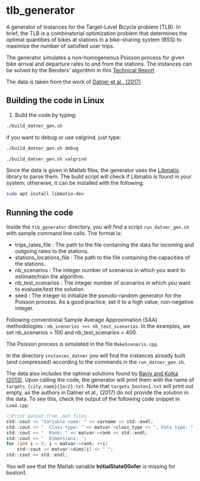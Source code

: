 # tlb_generator
A generator of instances for the Target-Level Bicycle problem (TLB). In brief, the TLB is a combinatorial optimization problem that determines the optimal quantities of bikes at stations in a bike-sharing system (BSS) to maximize the number of satisfied user trips.

The generator simulates a non-homogeneous Poisson process for given bike arrival and departure rates to and from the stations. The instances can be solved by the Benders' algorithm in this [Technical Report](https://www.cirrelt.ca/documentstravail/cirrelt-2025-02.pdf)

The data is taken from the work of [Datner et al., (2017)](https://pubsonline.informs.org/doi/abs/10.1287/trsc.2017.0790)

## Building the code in Linux

1. Build the code by typing:

```bash
./build_datner_gen.sh
```

if you want to debug or use valgrind, just type:

```bash
./build_datner_gen.sh debug
```

```bash
./build_datner_gen.sh valgrind
```

Since the data is given in Matlab files, the generator uses the [Libmatio](https://packages.debian.org/source/sid/libmatio) library to parse them. The build script will check if Libmatio is found in your system; otherwise, it can be installed with the following:

```bash
sudo apt install libmatio-dev
```

## Running the code

Inside the `tlb_generator` directory, you will find a script `run_datner_gen.sh` with sample command line calls. The format is:

* trips_rates_file : The path to the file containing the data for incoming and outgoing rates to the stations.
* stations_locations_file : The path to the file containing the capacities of the stations.
* nb_scenarios : The integer number of scenarios in which you want to estimate/train the algorithm.
* nb_test_scenarios : The integer number of scenarios in which you want to evaluate/test the solution.
* seed : The integer to initialize the pseudo-random generator for the Poisson process. As a good practice, set it to a high value, non-negative integer.

Following conventional Sample Average Approximation (SAA) methodologies : `nb_scenarios <<< nb_test_scenarios`. In the examples, we set nb_scenarios = 100 and nb_test_scenarios = 400.

The Poisson process is simulated in the file `MakeScenario.cpp`.

In the directory `instances_datner` you will find the instances already built (and compressed) according to the commands in the `run_datner_gen.sh`.

The data also includes the optimal solutions found by [Raviv and Kolka (2013)](https://www.tandfonline.com/doi/full/10.1080/0740817X.2013.770186?needAccess=true#d1e263). Upon calling the code, the generator will print them with the name of `targets_{city_name}{1or2}.txt`. Note that `targets_boston1.txt` will print out empty, as the authors in Datner et al., (2017) do not provide the solution in the data. To see this, check the output of the following code snippet in `Load.cpp`:

```C
//Print output from .mat files
std::cout << "Variable name: " << varname << std::endl;
std::cout << "  Class type: " << matvar->class_type << ", Data type: " << matvar->data_type << std::endl;
std::cout << "  Rank: " << matvar->rank << std::endl;
std::cout << "  Dimensions: ";
for (int i = 0; i < matvar->rank; ++i)
	std::cout << matvar->dims[i] << " ";
std::cout << std::endl;
```

You will see that the Matlab variable **InitialState00ofer** is missing for boston1.

